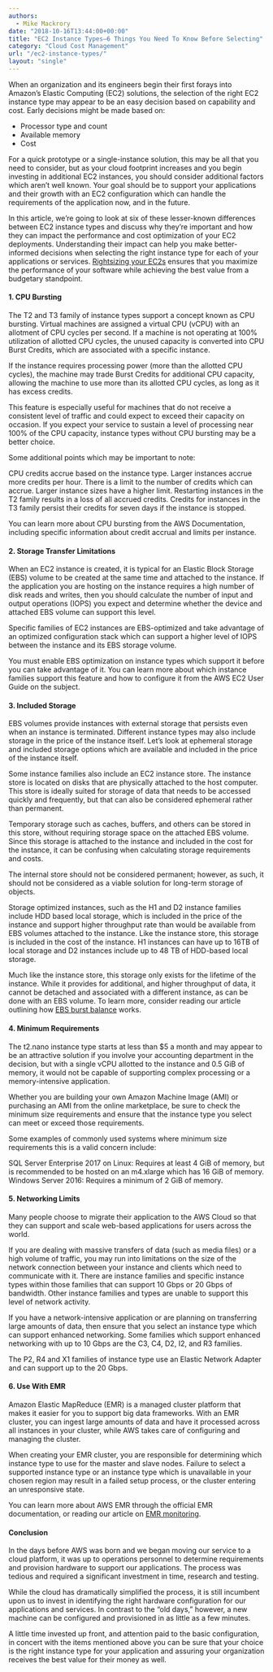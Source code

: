 ```yaml
---
authors:
  - Mike Mackrory
date: "2018-10-16T13:44:00+00:00"
title: "EC2 Instance Types—6 Things You Need To Know Before Selecting"
category: "Cloud Cost Management"
url: "/ec2-instance-types/"
layout: "single"
---
```


When an organization and its engineers begin their first forays into Amazon’s Elastic Computing (EC2) solutions, the selection of the right EC2 instance type may appear to be an easy decision based on capability and cost. Early decisions might be made based on:

- Processor type and count
- Available memory
- Cost

For a quick prototype or a single-instance solution, this may be all that you need to consider, but as your cloud footprint increases and you begin investing in additional EC2 instances, you should consider additional factors which aren’t well known. Your goal should be to support your applications and their growth with an EC2 configuration which can handle the requirements of the application now, and in the future.

In this article, we’re going to look at six of these lesser-known differences between EC2 instance types and discuss why they’re important and how they can impact the performance and cost optimization of your EC2 deployments. Understanding their impact can help you make better-informed decisions when selecting the right instance type for each of your applications or services. [Rightsizing your EC2s](/aws-sizing-tool/) ensures that you maximize the performance of your software while achieving the best value from a budgetary standpoint.


#### 1. CPU Bursting
The T2 and T3 family of instance types support a concept known as CPU bursting. Virtual machines are assigned a virtual CPU (vCPU) with an allotment of CPU cycles per second. If a machine is not operating at 100% utilization of allotted CPU cycles, the unused capacity is converted into CPU Burst Credits, which are associated with a specific instance.

If the instance requires processing power (more than the allotted CPU cycles), the machine may trade Burst Credits for additional CPU capacity, allowing the machine to use more than its allotted CPU cycles, as long as it has excess credits.

This feature is especially useful for machines that do not receive a consistent level of traffic and could expect to exceed their capacity on occasion. If you expect your service to sustain a level of processing near 100% of the CPU capacity, instance types without CPU bursting may be a better choice.

Some additional points which may be important to note:

CPU credits accrue based on the instance type. Larger instances accrue more credits per hour.
There is a limit to the number of credits which can accrue. Larger instance sizes have a higher limit.
Restarting instances in the T2 family results in a loss of all accrued credits.
Credits for instances in the T3 family persist their credits for seven days if the instance is stopped.

You can learn more about CPU bursting from the AWS Documentation, including specific information about credit accrual and limits per instance.


#### 2. Storage Transfer Limitations
When an EC2 instance is created, it is typical for an Elastic Block Storage (EBS) volume to be created at the same time and attached to the instance. If the application you are hosting on the instance requires a high number of disk reads and writes, then you should calculate the number of input and output operations (IOPS) you expect and determine whether the device and attached EBS volume can support this level.

Specific families of EC2 instances are EBS-optimized and take advantage of an optimized configuration stack which can support a higher level of IOPS between the instance and its EBS storage volume.

You must enable EBS optimization on instance types which support it before you can take advantage of it. You can learn more about which instance families support this feature and how to configure it from the AWS EC2 User Guide on the subject.


#### 3. Included Storage
EBS volumes provide instances with external storage that persists even when an instance is terminated. Different instance types may also include storage in the price of the instance itself. Let’s look at ephemeral storage and included storage options which are available and included in the price of the instance itself.

Some instance families also include an EC2 instance store. The instance store is located on disks that are physically attached to the host computer. This store is ideally suited for storage of data that needs to be accessed quickly and frequently, but that can also be considered ephemeral rather than permanent.

Temporary storage such as caches, buffers, and others can be stored in this store, without requiring storage space on the attached EBS volume. Since this storage is attached to the instance and included in the cost for the instance, it can be confusing when calculating storage requirements and costs.

The internal store should not be considered permanent; however, as such, it should not be considered as a viable solution for long-term storage of objects.

Storage optimized instances, such as the H1 and D2 instance families include HDD based local storage, which is included in the price of the instance and support higher throughput rate than would be available from EBS volumes attached to the instance. Like the instance store, this storage is included in the cost of the instance. H1 instances can have up to 16TB of local storage and D2 instances include up to 48 TB of HDD-based local storage.

Much like the instance store, this storage only exists for the lifetime of the instance. While it provides for additional, and higher throughput of data, it cannot be detached and associated with a different instance, as can be done with an EBS volume. To learn more, consider reading our article outlining how [EBS burst balance](/ebs-burst-balance-aws/) works.


#### 4. Minimum Requirements
The t2.nano instance type starts at less than $5 a month and may appear to be an attractive solution if you involve your accounting department in the decision, but with a single vCPU allotted to the instance and 0.5 GiB of memory, it would not be capable of supporting complex processing or a memory-intensive application.

Whether you are building your own Amazon Machine Image (AMI) or purchasing an AMI from the online marketplace, be sure to check the minimum size requirements and ensure that the instance type you select can meet or exceed those requirements.

Some examples of commonly used systems where minimum size requirements this is a valid concern include:

SQL Server Enterprise 2017 on Linux: Requires at least 4 GiB of memory, but is recommended to be hosted on an m4.xlarge which has 16 GiB of memory.
Windows Server 2016: Requires a minimum of 2 GiB of memory.


#### 5. Networking Limits
Many people choose to migrate their application to the AWS Cloud so that they can support and scale web-based applications for users across the world.

If you are dealing with massive transfers of data (such as media files) or a high volume of traffic, you may run into limitations on the size of the network connection between your instance and clients which need to communicate with it. There are instance families and specific instance types within those families that can support 10 Gbps or 20 Gbps of bandwidth. Other instance families and types are unable to support this level of network activity.

If you have a network-intensive application or are planning on transferring large amounts of data, then ensure that you select an instance type which can support enhanced networking. Some families which support enhanced networking with up to 10 Gbps are the C3, C4, D2, I2, and R3 families.

The P2, R4 and X1 families of instance type use an Elastic Network Adapter and can support up to the 20 Gbps.


#### 6. Use With EMR
Amazon Elastic MapReduce (EMR) is a managed cluster platform that makes it easier for you to support big data frameworks. With an EMR cluster, you can ingest large amounts of data and have it processed across all instances in your cluster, while AWS takes care of configuring and managing the cluster.

When creating your EMR cluster, you are responsible for determining which instance type to use for the master and slave nodes. Failure to select a supported instance type or an instance type which is unavailable in your chosen region may result in a failed setup process, or the cluster entering an unresponsive state.

You can learn more about AWS EMR through the official EMR documentation, or reading our article on [EMR monitoring](/aws-emr-monitoring/).


#### Conclusion
In the days before AWS was born and we began moving our service to a cloud platform, it was up to operations personnel to determine requirements and provision hardware to support our applications. The process was tedious and required a significant investment in time, research and testing.

While the cloud has dramatically simplified the process, it is still incumbent upon us to invest in identifying the right hardware configuration for our applications and services. In contrast to the “old days,” however, a new machine can be configured and provisioned in as little as a few minutes.

A little time invested up front, and attention paid to the basic configuration, in concert with the items mentioned above you can be sure that your choice is the right instance type for your application and assuring your organization receives the best value for their money as well.
